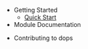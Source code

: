 - Getting Started
  - [Quick Start](quick_start.md)
- Module Documentation
<!-- <<<CI-MODULES-START>> -->
<!-- <<<CI-MODULES-END>> -->
- Contributing to dops